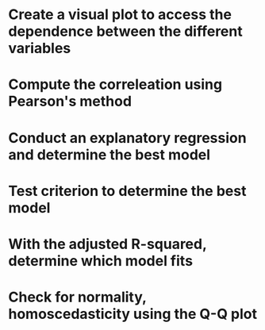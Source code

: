 # Create a visual plot to access the dependence between the different variables
# Compute the correleation using Pearson's method
# Conduct an explanatory regression and determine the best model
# Test criterion to determine the best model 
# With the adjusted R-squared, determine which model fits
# Check for normality, homoscedasticity using the Q-Q plot

